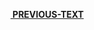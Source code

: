 <a class="reading-navigation previous" href="PREVIOUS-URL"><i class="fas fa-arrow-alt-circle-left"></i><strong> &nbsp;PREVIOUS-TEXT</strong></a>